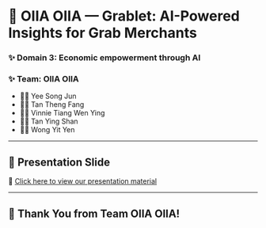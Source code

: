 # 🚀 OIIA OIIA — Grablet: AI-Powered Insights for Grab Merchants

### ✨ Domain 3: Economic empowerment through AI
### ✨ Team: OIIA OIIA

- 👨‍💻 Yee Song Jun 
- 👩‍💻 Tan Theng Fang
- 👩‍💻 Vinnie Tiang Wen Ying  
- 👩‍💻 Tan Ying Shan  
- 👩‍💻 Wong Yit Yen  

---



## 🎥 Presentation Slide

🔗 [Click here to view our presentation material](https://drive.google.com/drive/folders/1QMXTomP8NLPJRbnaPy4saa-jI3OkVWJ7?usp=sharing)

---

## 💚 Thank You from Team OIIA OIIA!
